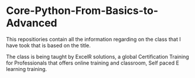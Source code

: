 # Core-Python-From-Basics-to-Advanced

This repositiories contain all the information regarding on the class that I have took that is based on the title.    
    
The class is being taught by ExcelR solutions, a global Certification Training for Professionals that  offers online training and classroom, Self paced E learning training.
